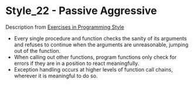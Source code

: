 # Style_22 - Passive Aggressive
Description from [Exercises in Programming Style](http://www.amazon.com/Exercises-Programming-Style-Cristina-Videira/dp/1482227371/)
* Every single procedure and function checks the sanity of its arguments and refuses to continue when the arguments are unreasonable, jumping out of the function.
* When calling out other functions, program functions only check for errors if they are in a position to react meaningfully.
* Exception handling occurs at higher levels of function call chains, wherever it is meaningful to do so.
